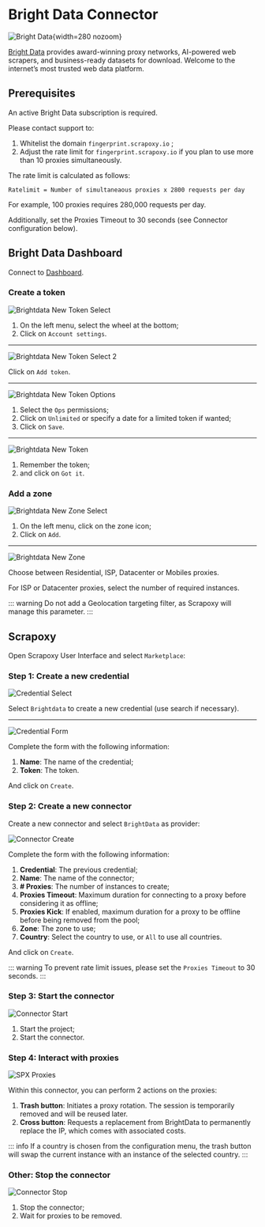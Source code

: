 # Bright Data Connector

![Bright Data](/assets/images/brightdata.svg){width=280 nozoom}

[Bright Data](https://get.brightdata.com/khkl3keb25ld) provides award-winning proxy networks, AI-powered web scrapers, 
and business-ready datasets for download. Welcome to the internet’s most trusted web data platform.

## Prerequisites

An active Bright Data subscription is required.

Please contact support to:

1. Whitelist the domain `fingerprint.scrapoxy.io` ;
2. Adjust the rate limit for `fingerprint.scrapoxy.io` if you plan to use more than 10 proxies simultaneously.

The rate limit is calculated as follows:

`Ratelimit = Number of simultaneaous proxies x 2800 requests per day`

For example, 100 proxies requires 280,000 requests per day.

Additionally, set the Proxies Timeout to 30 seconds (see Connector configuration below).


## Bright Data Dashboard

Connect to [Dashboard](https://brightdata.com/cp).


### Create a token

![Brightdata New Token Select](brightdata_new_token_select.png)

1. On the left menu, select the wheel at the bottom;
2. Click on `Account settings`.

---

![Brightdata New Token Select 2](brightdata_new_token_select2.png)

Click on `Add token`.

---

![Brightdata New Token Options](brightdata_new_token_opts.png)

1. Select the `Ops` permissions;
2. Click on `Unlimited` or specify a date for a limited token if wanted;
3. Click on `Save`.

---

![Brightdata New Token](brightdata_new_token.png)

1. Remember the token;
2. and click on `Got it`.

### Add a zone

![Brightdata New Zone Select](brightdata_new_zone_select.png)

1. On the left menu, click on the zone icon;
2. Click on `Add`.

---

![Brightdata New Zone](brightdata_new_zone.png)

Choose between Residential, ISP, Datacenter or Mobiles proxies.

For ISP or Datacenter proxies, select the number of required instances.

::: warning
Do not add a Geolocation targeting filter, as Scrapoxy will manage this parameter.
:::


## Scrapoxy

Open Scrapoxy User Interface and select `Marketplace`:


### Step 1: Create a new credential

![Credential Select](spx_credential_select.png)

Select `Brightdata` to create a new credential (use search if necessary).

---

![Credential Form](spx_credential_create.png)

Complete the form with the following information:
1. **Name**: The name of the credential;
2. **Token**: The token.

And click on `Create`.


### Step 2: Create a new connector

Create a new connector and select `BrightData` as provider:

![Connector Create](spx_connector_create.png)

Complete the form with the following information:
1. **Credential**: The previous credential;
2. **Name**: The name of the connector;
3. **# Proxies**: The number of instances to create;
4. **Proxies Timeout**: Maximum duration for connecting to a proxy before considering it as offline;
5. **Proxies Kick**: If enabled, maximum duration for a proxy to be offline before being removed from the pool;
6. **Zone**: The zone to use;
7. **Country**: Select the country to use, or `All` to use all countries.

And click on `Create`.

::: warning
To prevent rate limit issues, please set the `Proxies Timeout` to 30 seconds.
:::


### Step 3: Start the connector

![Connector Start](spx_connector_start.png)

1. Start the project;
2. Start the connector.


### Step 4: Interact with proxies

![SPX Proxies](spx_proxies.png)

Within this connector, you can perform 2 actions on the proxies:
1. **Trash button**: Initiates a proxy rotation. The session is temporarily removed and will be reused later.
2. **Cross button**: Requests a replacement from BrightData to permanently replace the IP, which comes with associated costs.

::: info
If a country is chosen from the configuration menu,
the trash button will swap the current instance with an instance of the selected country.
:::


### Other: Stop the connector

![Connector Stop](spx_connector_stop.png)

1. Stop the connector;
2. Wait for proxies to be removed.
